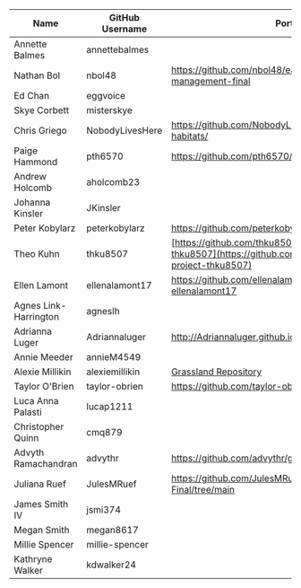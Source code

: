 | Name | GitHub Username | Portfolio URL |
| ---- | --------------- | ------------- |
| Annette Balmes | annettebalmes |  |
| Nathan Bol | nbol48 | https://github.com/nbol48/earthlab-education-grassland-management-final |
| Ed Chan | eggvoice |  |
| Skye Corbett | misterskye |  |
| Chris Griego | NobodyLivesHere | https://github.com/NobodyLivesHere/golden-feather-grass-habitats/ |
| Paige Hammond | pth6570 | https://github.com/pth6570/earth-analytics-intro-final |
| Andrew Holcomb | aholcomb23 |  |
| Johanna Kinsler | JKinsler |  |
| Peter Kobylarz | peterkobylarz | https://github.com/peterkobylarz/Final_GrasslandHabitatModel |
| Theo Kuhn | thku8507 | [https://github.com/thku8507/bootcamp-final-project-thku8507](https://github.com/thku8507/bootcamp-final-project-thku8507) |
| Ellen Lamont | ellenalamont17| https://github.com/ellenalamont17/bootcamp_final_2023-ellenalamont17 |
| Agnes Link-Harrington | agneslh |  |
| Adrianna Luger | Adriannaluger | http://Adriannaluger.github.io/Final(2).ipynb |
| Annie Meeder | annieM4549 |  |
| Alexie Millikin | alexiemillikin | [Grassland Repository](https://github.com/alexiemillikin/grassland-management) |
| Taylor O'Brien | taylor-obrien | https://github.com/taylor-obrien/Grassland-Final-Project- |
| Luca Anna Palasti | lucap1211 |  |
| Christopher Quinn | cmq879 |  |
| Advyth Ramachandran | advythr | https://github.com/advythr/grassland-phenology-project |
| Juliana Ruef | JulesMRuef | https://github.com/JulesMRuef/Earth-Analytics-Final/tree/main |
| James Smith IV | jsmi374 |  |
| Megan Smith | megan8617 |  |
| Millie Spencer | millie-spencer |  | 
| Kathryne Walker | kdwalker24 |  |
